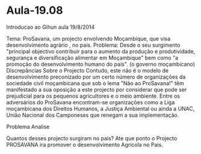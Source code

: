 Aula-19.08
==========

Introducao ao Gihun aula 19/8/2014

Tema: 
ProSavana, um projecto envolvendo Moçambique,  que visa desenvolvimento agrário , no país. 
Problema: Desde o seu surgimento "principal objectivo contribuir para o aumento da produção e produtividade, segurança e diversificação alimentar em Moçambique" bem como "a promoção do desenvolvimento humano do país".  (o governo moçambicano)  
Discrepâncias Sobre o Projecto
Contudo, este não é o modelo de desenvolvimento preconizado por um certo número de organizações da sociedade civil moçambicana que sob o lema "Não ao ProSavana!" têm manifestado a sua oposição a este projecto por considerar que pode ser prejudicial para os pequenos agricultores e o meio ambiente. Entre os adversários do ProSavana encontram-se organizações como a Liga moçambicana dos Direitos Humanos, a Justiça Ambiental ou ainda a UNAC, União Nacional dos Camponeses que renegam a sua implementação.

Problema Analise

Quantos desses projecto surgiram no pais? Ate que ponto o Projecto PROSAVANA ira promover o desenvolvimento Agrícola no Pais.  


